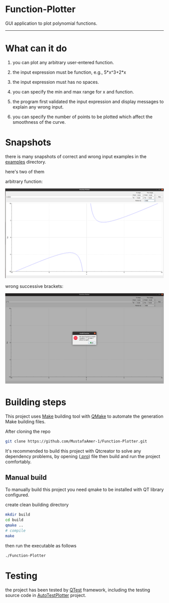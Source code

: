 # Function-Plotter

GUI application to plot polynomial functions.

---

# What can it do

1. you can plot any arbitrary user-entered function.

2. the input expression must be  function, e.g., 5\*x^3+2\*x

3. the input expression must has no spaces.

4. you can specify the min and max range for x and function.

5. the program first validated the input expression and display messages to explain any wrong input.

6. you can specify the number of points to be plotted which affect the smoothness of the curve.

# Snapshots

there is many snapshots of correct and wrong input examples in the [examples](examples) directory.

here's two of them

arbitrary function: 

<img src="examples/correct/arbitrary.png" title="" alt="working example" data-align="center">

wrong successive brackets:

<img src="examples/wrong/operators.png" title="" alt="wrong example" data-align="center">

# Building steps

This project uses [Make](https://www.gnu.org/software/make/) building tool with [QMake](https://doc.qt.io/qt-5/qmake-manual.html) to automate the generation Make building files.

After cloning the repo

```bash
git clone https://github.com/MustafaAmer-1/Function-Plotter.git
```

It's recommended to build this project with Qtcreator to solve any dependency problems, by opening ([.pro](Function-Plotter.pro)) file then build and run the project comfortably.

## Manual build

To manually build this project you need qmake to be installed with QT library configured.

create clean building directory

```bash
mkdir build
cd build
qmake ..
# compile
make
```

then run the executable as follows

```bash
./Function-Plotter
```

# Testing

the project has been tested by [QTest](https://doc.qt.io/qt-5/qtest-overview.html) framework, including the testing source code in [AutoTestPlotter](AutoTestPlotter) project.
